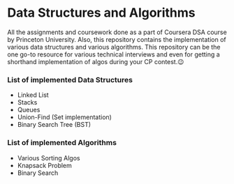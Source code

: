 # Data Structures and Algorithms
All the assignments and coursework done as a part of Coursera DSA course by Princeton University. Also, this repository contains the implementation of various data structures and various algorithms. This repository can be the one go-to resource for various technical interviews and even for getting a shorthand implementation of algos during your CP contest.😉

### List of implemented Data Structures
- Linked List
- Stacks
- Queues
- Union-Find (Set implementation)
- Binary Search Tree (BST)

### List of implemented Algorithms
- Various Sorting Algos
- Knapsack Problem
- Binary Search
